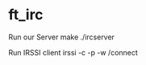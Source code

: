 # ft_irc

Run our Server
make
./ircserver <port number> <password>

Run IRSSI client
irssi -c <ipaddress> -p <port number> -w <password>
/connect 